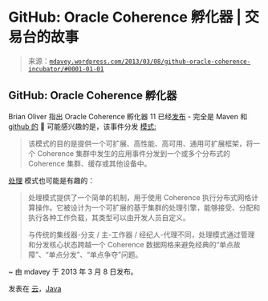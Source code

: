 <!--yml

类别: 未分类

日期：2024 年 05 月 18 日 06:29:51

-->

# GitHub: Oracle Coherence 孵化器 | 交易台的故事

> 来源：[`mdavey.wordpress.com/2013/03/08/github-oracle-coherence-incubator/#0001-01-01`](https://mdavey.wordpress.com/2013/03/08/github-oracle-coherence-incubator/#0001-01-01)

## GitHub: Oracle Coherence 孵化器

Brian Oliver 指出 Oracle Coherence 孵化器 11 已经[发布](http://brianoliver.wordpress.com/2013/02/26/coherence-incubator-11-released/) - 完全是 Maven 和[github 的](http://coherence-community.github.com/coherence-incubator/11.0.0/) 🙂 可能感兴趣的是，该事件分发 [模式:](http://coherence-community.github.com/coherence-incubator/11.0.0/eventdistributionpattern/index.html)

> 该模式的目的是提供一个可扩展、高性能、高可用、通用可扩展框架，将一个 Coherence 集群中发生的应用事件分发到一个或多个分布式的 Coherence 集群、缓存或其他设备中。

[处理](http://coherence-community.github.com/coherence-incubator/11.0.0/processingpattern/index.html) 模式也可能是有趣的：

> 处理模式提供了一个简单的机制，用于使用 Coherence 执行分布式网格计算操作。它被设计为一个可扩展的基于集群的处理引擎，能够接受、分配和执行各种工作负载，其类型可以由开发人员自定义。
> 
> 与传统的集线器-分支 / 主-工作器 / 经纪人-代理不同，处理模式通过管理和分发核心状态跨越一个 Coherence 数据网格来避免经典的“单点故障”、“单点分发”、“单点争夺”问题。

~ 由 mdavey 于 2013 年 3 月 8 日发布。

发表在 [云](https://mdavey.wordpress.com/category/hpc/cloud/)，[Java](https://mdavey.wordpress.com/category/languages/java/)
